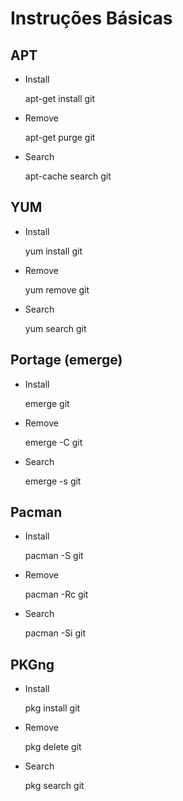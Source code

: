 
Instruções Básicas
======== 

APT
----

- Install

	apt-get install git


- Remove

	apt-get purge git


- Search

	apt-cache search git

YUM
----

- Install

	yum install git


- Remove

	yum remove git


- Search

	yum search git

Portage (emerge)
----

- Install

	emerge git


- Remove

	emerge -C git


- Search

	emerge -s git


Pacman
----

- Install

	pacman -S git


- Remove

	pacman -Rc git


- Search

	pacman -Si git

PKGng
----

- Install

	pkg install git


- Remove

	pkg delete git


- Search

	pkg search git

